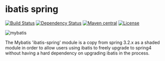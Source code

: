 ibatis spring
=============

[![Build Status](https://travis-ci.org/hazendaz/ibatis-spring.svg?branch=master)](https://travis-ci.org/hazendaz/ibatis-spring)
[![Dependency Status](https://www.versioneye.com/user/projects/571ba2e5fcd19a00518565f2/badge.svg?style=flat)](https://www.versioneye.com/user/projects/571ba2e5fcd19a00518565f2)
[![Maven central](https://maven-badges.herokuapp.com/maven-central/org.mybatis/mybatis-2-spring/badge.svg)](https://maven-badges.herokuapp.com/maven-central/org.mybatis/mybatis-2-spring)
[![License](http://img.shields.io/:license-apache-brightgreen.svg)](http://www.apache.org/licenses/LICENSE-2.0.html)

![mybatis](http://mybatis.github.io/images/mybatis-logo.png)

The Mybatis 'ibatis-spring' module is a copy from spring 3.2.x as a shaded module in order to allow users using ibatis to 
freely upgrade to spring4 without having a hard dependency on upgrading ibatis in the process.


